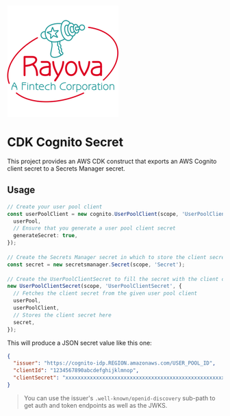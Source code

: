 ![Rayova A Fintech Corporation][logo]

# CDK Cognito Secret

This project provides an AWS CDK construct that exports an AWS Cognito client secret to a Secrets Manager secret.

## Usage
<!-- <macro exec="lit-snip ./test/integ.lit.ts"> -->
```ts
// Create your user pool client
const userPoolClient = new cognito.UserPoolClient(scope, 'UserPoolClient', {
  userPool,
  // Ensure that you generate a user pool client secret
  generateSecret: true,
});

// Create the Secrets Manager secret in which to store the client secret.
const secret = new secretsmanager.Secret(scope, 'Secret');

// Create the UserPoolClientSecret to fill the secret with the client credentials.
new UserPoolClientSecret(scope, 'UserPoolClientSecret', {
  // Fetches the client secret from the given user pool client
  userPool,
  userPoolClient,
  // Stores the client secret here
  secret,
});
```
<!-- </macro> -->

This will produce a JSON secret value like this one:

```json
{
  "issuer": "https://cognito-idp.REGION.amazonaws.com/USER_POOL_ID",
  "clientId": "1234567890abcdefghijklmnop",
  "clientSecret": "xxxxxxxxxxxxxxxxxxxxxxxxxxxxxxxxxxxxxxxxxxxxxxxxxxxx"
}
```

> You can use the issuer's `.well-known/openid-discovery` sub-path to get auth and token endpoints as well as the JWKS.   

[logo]: images/rayova-fintech-corp.png
